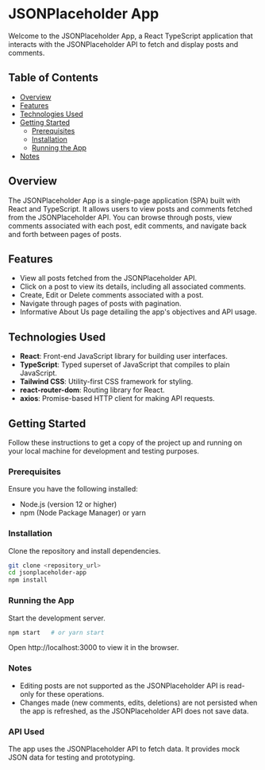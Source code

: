 # JSONPlaceholder App

Welcome to the JSONPlaceholder App, a React TypeScript application that interacts with the JSONPlaceholder API to fetch and display posts and comments.

## Table of Contents

- [Overview](#overview)
- [Features](#features)
- [Technologies Used](#technologies-used)
- [Getting Started](#getting-started)
  - [Prerequisites](#prerequisites)
  - [Installation](#installation)
  - [Running the App](#running-the-app)
- [Notes](#notes)

## Overview

The JSONPlaceholder App is a single-page application (SPA) built with React and TypeScript. It allows users to view posts and comments fetched from the JSONPlaceholder API. You can browse through posts, view comments associated with each post, edit comments, and navigate back and forth between pages of posts.

## Features

- View all posts fetched from the JSONPlaceholder API.
- Click on a post to view its details, including all associated comments.
- Create, Edit or Delete comments associated with a post.
- Navigate through pages of posts with pagination.
- Informative About Us page detailing the app's objectives and API usage.

## Technologies Used

- **React**: Front-end JavaScript library for building user interfaces.
- **TypeScript**: Typed superset of JavaScript that compiles to plain JavaScript.
- **Tailwind CSS**: Utility-first CSS framework for styling.
- **react-router-dom**: Routing library for React.
- **axios**: Promise-based HTTP client for making API requests.

## Getting Started

Follow these instructions to get a copy of the project up and running on your local machine for development and testing purposes.

### Prerequisites

Ensure you have the following installed:

- Node.js (version 12 or higher)
- npm (Node Package Manager) or yarn

### Installation

Clone the repository and install dependencies.

```bash
git clone <repository_url>
cd jsonplaceholder-app
npm install
 ```
### Running the App
Start the development server.
```bash
npm start   # or yarn start
 ```

Open http://localhost:3000 to view it in the browser.

### Notes
- Editing posts are not supported as the JSONPlaceholder API is read-only for these operations.
- Changes made (new comments, edits, deletions) are not persisted when the app is refreshed, as the JSONPlaceholder API does not save data.

### API Used
The app uses the JSONPlaceholder API to fetch data. It provides mock JSON data for testing and prototyping.

